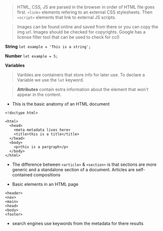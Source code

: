 > HTML, CSS, JS
are parsed in the browser in order of HTML file goes first. `<link>` elements refering to an external CSS stylesheets. Then `<script>` elements that link to external JS scripts.

> Images can be found online and saved from there or you can copy the img url. Images should be checked for copyrights. Google has a license filter tool that can be used to check for cc0

**String**
`let example = 'This is a string';`

**Number**
`let example = 5;`

**Variables**
> Varibles are containers that store info for later use. To declare a Variable we use the `let` keyword.

> **Attributes** contain extra information about the element that won't appear in the content. 

+ This is the basic anatomy of an HTML document

```
<!doctype html>

<html>
  <head>
    <meta metadata lives here>
    <title>this is a title</title>
  </head>
  <body>
    <p>this is a pargraph</p>
  </body>
</html>
```

+ The difference between `<article>` & `<section>` is that sections are more generic and a standalone section of a document. Articles are self-contained compositions

+ Basic elements in an HTML page
```
<header>
<nav>
<main>
<head>
<body>
<footer>
```
+ search engines use keywords from the metadata for there results
